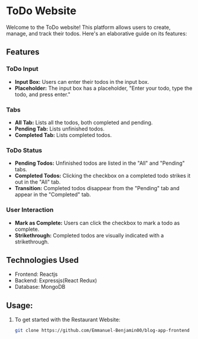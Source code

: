 # ToDo Website

Welcome to the ToDo website! This platform allows users to create, manage, and track their todos. Here's an elaborative guide on its features:

## Features

### ToDo Input

- **Input Box:** Users can enter their todos in the input box.
- **Placeholder:** The input box has a placeholder, "Enter your todo, type the todo, and press enter."

### Tabs

- **All Tab:** Lists all the todos, both completed and pending.
- **Pending Tab:** Lists unfinished todos.
- **Completed Tab:** Lists completed todos.

### ToDo Status

- **Pending Todos:** Unfinished todos are listed in the "All" and "Pending" tabs.
- **Completed Todos:** Clicking the checkbox on a completed todo strikes it out in the "All" tab.
- **Transition:** Completed todos disappear from the "Pending" tab and appear in the "Completed" tab.

### User Interaction

- **Mark as Complete:** Users can click the checkbox to mark a todo as complete.
- **Strikethrough:** Completed todos are visually indicated with a strikethrough.

## Technologies Used

- Frontend: Reactjs
- Backend: Expressjs(React Redux)
- Database: MongoDB

## Usage:

1. To get started with the Restaurant Website:
   ```bash
   git clone https://github.com/Emmanuel-Benjamin00/blog-app-frontend


